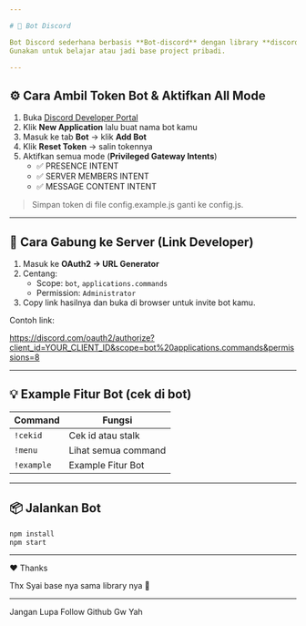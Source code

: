```yaml
---

# 🤖 Bot Discord

Bot Discord sederhana berbasis **Bot-discord** dengan library **discord.js**.  
Gunakan untuk belajar atau jadi base project pribadi.

---
```


## ⚙️ Cara Ambil Token Bot & Aktifkan All Mode

1. Buka [Discord Developer Portal](https://discord.com/developers/applications)  
2. Klik **New Application** lalu buat nama bot kamu  
3. Masuk ke tab **Bot** → klik **Add Bot**  
4. Klik **Reset Token** → salin tokennya  
5. Aktifkan semua mode (**Privileged Gateway Intents**)  
   - ✅ PRESENCE INTENT  
   - ✅ SERVER MEMBERS INTENT  
   - ✅ MESSAGE CONTENT INTENT  

> Simpan token di file config.example.js ganti ke config.js.

---

## 🔗 Cara Gabung ke Server (Link Developer)

1. Masuk ke **OAuth2 → URL Generator**  
2. Centang:
   - Scope: `bot`, `applications.commands`  
   - Permission: `Administrator`  
3. Copy link hasilnya dan buka di browser untuk invite bot kamu.  

Contoh link:

https://discord.com/oauth2/authorize?client_id=YOUR_CLIENT_ID&scope=bot%20applications.commands&permissions=8

---

## 💡 Example Fitur Bot (cek di bot)

| Command | Fungsi |
|----------|--------|
| `!cekid` | Cek id atau stalk |
| `!menu` | Lihat semua command |
| `!example` | Example Fitur Bot|

---

## 📦 Jalankan Bot

```bash
npm install
npm start
```

---

❤️ Thanks

Thx Syai base nya sama library nya 🙏

---

Jangan Lupa Follow Github Gw Yah
